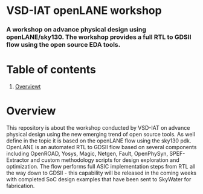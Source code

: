 # VSD-IAT openLANE workshop
### A workshop on advance physical design using openLANE/sky130. The workshop provides a full RTL to GDSII flow using the open source EDA tools.
 
# Table of contents

1. [Overviewt](#overview)

# Overview

This repository is about the workshop conducted by VSD-IAT on advance physical design using the new emerging trend of open source tools. As well define in the topic it is based on the openLANE flow using the sky130 pdk. OpenLANE is an automated RTL to GDSII flow based on several components including OpenROAD, Yosys, Magic, Netgen, Fault, OpenPhySyn, SPEF-Extractor and custom methodology scripts for design exploration and optimization. The flow performs full ASIC implementation steps from RTL all the way down to GDSII - this capability will be released in the coming weeks with completed SoC design examples that have been sent to SkyWater for fabrication. 


